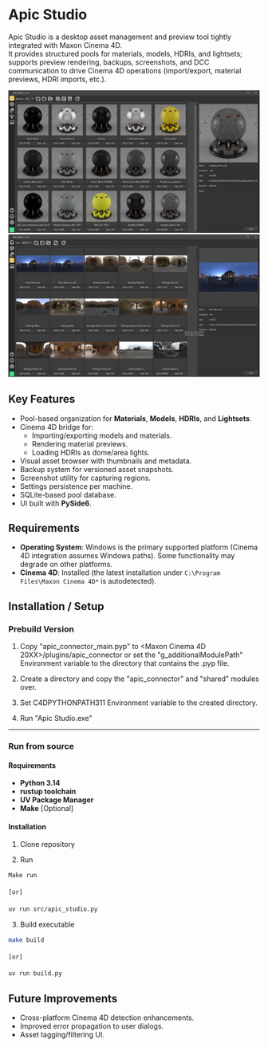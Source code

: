 # Apic Studio

Apic Studio is a desktop asset management and preview tool tightly integrated with Maxon Cinema 4D.  
It provides structured pools for materials, models, HDRIs, and lightsets; supports preview rendering, backups, screenshots, and DCC communication to drive Cinema 4D operations (import/export, material previews, HDRI imports, etc.).

![materials](./docs/apic-studio-materials.jpg)
![hdris](./docs/apic-studio-hdris.jpg)

## Key Features

- Pool-based organization for **Materials**, **Models**, **HDRIs**, and **Lightsets**.
- Cinema 4D bridge for:
  - Importing/exporting models and materials.
  - Rendering material previews.
  - Loading HDRIs as dome/area lights.
- Visual asset browser with thumbnails and metadata.
- Backup system for versioned asset snapshots.
- Screenshot utility for capturing regions.
- Settings persistence per machine.
- SQLite-based pool database.
- UI built with **PySide6**.

## Requirements

- **Operating System**: Windows is the primary supported platform (Cinema 4D integration assumes Windows paths). Some functionality may degrade on other platforms.
- **Cinema 4D**: Installed (the latest installation under `C:\Program Files\Maxon Cinema 4D*` is autodetected).

## Installation / Setup

### Prebuild Version

1. Copy "apic_connector_main.pyp" to <Maxon Cinema 4D 20XX>/plugins/apic_connector
   or set the "g_additionalModulePath" Environment variable to the directory that contains the .pyp file.

2. Create a directory and copy the "apic_connector" and "shared" modules over.

3. Set C4DPYTHONPATH311 Environment variable to the created directory.

4. Run "Apic Studio.exe"

---

### Run from source

#### Requirements

- **Python 3.14**
- **rustup toolchain**
- **UV Package Manager**
- **Make** [Optional]

#### Installation

1. Clone repository

2. Run

```bash
Make run

[or]

uv run src/apic_studio.py
```

3. Build executable

```bash
make build

[or]

uv run build.py
```

## Future Improvements

- Cross-platform Cinema 4D detection enhancements.
- Improved error propagation to user dialogs.
- Asset tagging/filtering UI.
